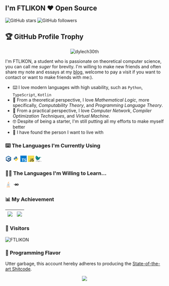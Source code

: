 ## I'm FTLIKON ❤ Open Source

![GitHub stars](https://img.shields.io/github/stars/FTLIKON?style=social)
![GitHub followers](https://img.shields.io/github/followers/FTLIKON?style=social)

## 🏆 GitHub Profile Trophy

<div align="center"><img src="https://github-profile-trophy.vercel.app/?username=FTLIKON&row=1&column=8&no-frame=true" alt="dylech30th"></div>

I'm FTLIKON, a student who is passionate on theoretical computer science, you can call me _suger_ for brevity. I'm willing to make new friends and often share my note and essays at my [blog](https://blog.csdn.net/weixin_45915254), welcome to pay a visit if you want to contact or want to make friends with me:).

- ⌨️ I love modern languages with high usability, such as `Python`, `TypeScript`, `Kotlin`
- 📜 From a theoretical perspective, I love _Mathematical Logic_, more specifically, _Computability Theory_, and _Programming Language Theory_.
- 🔨 From a practical perspective, I love _Computer Network_, _Compiler Optimization Techniques_, and _Virtual Machine_.
- 🤓 Despite of being a starter, I'm still putting all my efforts to make myself better
- 💖 I have found the person I want to live with

### ⌨️ The Languages I'm Currently Using

<a href=""><code><img height="20" style="max-width: 100%" src="https://raw.githubusercontent.com/github/explore/80688e429a7d4ef2fca1e82350fe8e3517d3494d/topics/cpp/cpp.png"></code></a>
<a href=""><code><img height="20" style="max-width: 100%" src="https://raw.githubusercontent.com/github/explore/80688e429a7d4ef2fca1e82350fe8e3517d3494d/topics/python/python.png"></code></a>
<a href=""><code><img height="20" style="max-width: 100%" src="https://raw.githubusercontent.com/github/explore/80688e429a7d4ef2fca1e82350fe8e3517d3494d/topics/typescript/typescript.png"></code></a>
<a href=""><code><img height="20" style="max-width: 100%" src="https://raw.githubusercontent.com/github/explore/80688e429a7d4ef2fca1e82350fe8e3517d3494d/topics/javascript/javascript.png"></code></a>
<a href=""><code><img height="20" style="max-width: 100%" src="https://raw.githubusercontent.com/github/explore/80688e429a7d4ef2fca1e82350fe8e3517d3494d/topics/latex/latex.png"></code></a>

### 👨‍💻 The Languages I'm Willing to Learn...

<a href=""><code><img height="20" style="max-width: 100%" src="https://raw.githubusercontent.com/github/explore/80688e429a7d4ef2fca1e82350fe8e3517d3494d/topics/java/java.png"></code></a>
<a href=""><code><img height="20" style="max-width: 100%" src="https://raw.githubusercontent.com/github/explore/80688e429a7d4ef2fca1e82350fe8e3517d3494d/topics/go/go.png"></code></a>

### 📊 My Achievement

| <img align="center" src="https://github-readme-stats.vercel.app/api?username=FTLIKON&show_icons=true&include_all_commits=true&theme=buefy&hide_border=true&count_private=true"> | <img align="center" src="https://github-readme-stats.vercel.app/api/top-langs/?username=FTLIKON&layout=compact&theme=buefy&hide_border=true" > |
| ------------------------------------------------------------------------------------------------------------------------------------------------------------------------------- | ---------------------------------------------------------------------------------------------------------------------------------------------- |

### 👀 Visitors

<img align="center" src="https://count.getloli.com/get/@FTLIKON?theme=rule34" alt="FTLIKON">

### 💩 Programming Flavor

Utter garbage, this account hereby adheres to producing the [State-of-the-art Shitcode](https://github.com/trekhleb/state-of-the-art-shitcode).

<div align="center"><img src="https://img.shields.io/static/v1?label=State-of-the-art&message=Shitcode&color=7B5804"/></div>
